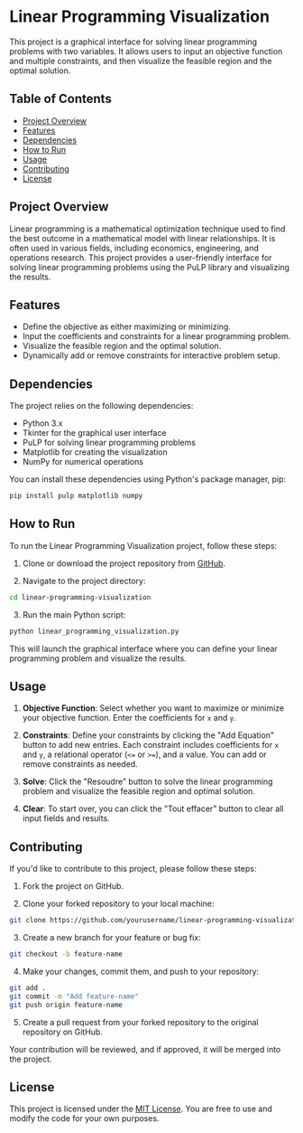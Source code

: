 # Linear Programming Visualization

This project is a graphical interface for solving linear programming problems with two variables. It allows users to input an objective function and multiple constraints, and then visualize the feasible region and the optimal solution.

## Table of Contents

- [Project Overview](#project-overview)
- [Features](#features)
- [Dependencies](#dependencies)
- [How to Run](#how-to-run)
- [Usage](#usage)
- [Contributing](#contributing)
- [License](#license)

## Project Overview

Linear programming is a mathematical optimization technique used to find the best outcome in a mathematical model with linear relationships. It is often used in various fields, including economics, engineering, and operations research. This project provides a user-friendly interface for solving linear programming problems using the PuLP library and visualizing the results.

## Features

- Define the objective as either maximizing or minimizing.
- Input the coefficients and constraints for a linear programming problem.
- Visualize the feasible region and the optimal solution.
- Dynamically add or remove constraints for interactive problem setup.

## Dependencies

The project relies on the following dependencies:

- Python 3.x
- Tkinter for the graphical user interface
- PuLP for solving linear programming problems
- Matplotlib for creating the visualization
- NumPy for numerical operations

You can install these dependencies using Python's package manager, pip:

```bash
pip install pulp matplotlib numpy
```

## How to Run

To run the Linear Programming Visualization project, follow these steps:

1. Clone or download the project repository from [GitHub](https://github.com/yourusername/linear-programming-visualization).

2. Navigate to the project directory:

```bash
cd linear-programming-visualization
```

3. Run the main Python script:

```bash
python linear_programming_visualization.py
```

This will launch the graphical interface where you can define your linear programming problem and visualize the results.

## Usage

1. **Objective Function**: Select whether you want to maximize or minimize your objective function. Enter the coefficients for `x` and `y`.

2. **Constraints**: Define your constraints by clicking the "Add Equation" button to add new entries. Each constraint includes coefficients for `x` and `y`, a relational operator (`<=` or `>=`), and a value. You can add or remove constraints as needed.

3. **Solve**: Click the "Resoudre" button to solve the linear programming problem and visualize the feasible region and optimal solution.

4. **Clear**: To start over, you can click the "Tout effacer" button to clear all input fields and results.

## Contributing

If you'd like to contribute to this project, please follow these steps:

1. Fork the project on GitHub.

2. Clone your forked repository to your local machine:

```bash
git clone https://github.com/yourusername/linear-programming-visualization.git
```

3. Create a new branch for your feature or bug fix:

```bash
git checkout -b feature-name
```

4. Make your changes, commit them, and push to your repository:

```bash
git add .
git commit -m "Add feature-name"
git push origin feature-name
```

5. Create a pull request from your forked repository to the original repository on GitHub.

Your contribution will be reviewed, and if approved, it will be merged into the project.

## License

This project is licensed under the [MIT License](LICENSE). You are free to use and modify the code for your own purposes.
